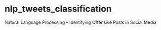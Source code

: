 # nlp_tweets_classification
Natural Language Processing – Identifying Offensive Posts in Social Media
